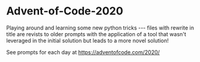# Advent-of-Code-2020
Playing around and learning some new python tricks --- files with rewrite in title are revists to older prompts with the application of a tool that wasn't leveraged in the initial solution but leads to a more novel solution!

See prompts for each day at https://adventofcode.com/2020/
